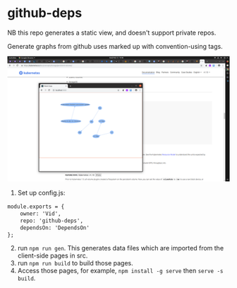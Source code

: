 # github-deps

NB this repo generates a static view, and doesn't support private repos.

Generate graphs from github uses marked up with convention-using tags.

![sample](Sample.png)


1. Set up config.js:

```
module.exports = {
	owner: 'Vid',
	repo: 'github-deps',
	dependsOn: 'DependsOn'
};
```

2. run `npm run gen`. This generates data files which are imported from the client-side pages in src.
3. run `npm run build` to build those pages.
4. Access those pages, for example, `npm install -g serve` then `serve -s build`.

